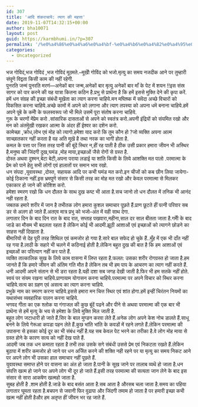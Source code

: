 ```yaml
---
id: 307
title: 'आदि शंकराचायॆ: त्याग की महत्ता'
date: 2019-11-07T14:32:15+00:00
author: bha10071
layout: post
guid: https://karmbhumi.in/?p=307
permalink: '/%e0%a4%86%e0%a4%a6%e0%a4%bf-%e0%a4%b6%e0%a4%82%e0%a4%95%e0%a4%b0%e0%a4%be%e0%a4%9a%e0%a4%be%e0%a4%af%e0%a5%86-%e0%a4%a4%e0%a5%8d%e0%a4%af%e0%a4%be%e0%a4%97-%e0%a4%95%e0%a5%80-%e0%a4%ae%e0%a4%b9/'
categories:
  - Uncategorized
---
```

<div class="hindi doha">
  भज गोविदं,भज गोविदं ,भज गोविदं मूठमते.&#8211;मूखोॆं गोविंद को भजो.मृत्यु का समय नजदीक आने पर तुम्हारी संपूणॆ विद्वता किसी काम की नहीं रहेगी.
</div>

<div class="hindi doha">
  पुनरति जन्मं पुनरति मरणं&#8212;अनेकों बार जन्म,अनेकों बार मृत्यु अनेकों बार माँ के पेट में शयन !!इस संस्र सागर को पार करने की यह यात्रा कितना कठिन है.प्रभु से प्राथॆना है कि हमें इससे मुक्ति देने की कृपा करें.
</div>

<div class="hindi doha">
  हमें धन संग्रह की इच्छा संबंधी मूखॆता का त्याग करना चाहिये.मन मष्तिष्क में सवॆदा अच्छे विचारों को विकसित करना चाहिये.अच्छे कामों में अपने को लगाना और त्याग तपस्या को अपना धमॆ बनाना चाहिये.हमें अपने पूबॆ के कमोॆं के फलस्वरूप जो भी मिले उसमें पूरा संतोष करना चाहिये.
</div>

<div class="hindi doha">
  गुरू के चरणों मेंप्रेम करो .सांसारिक दासताओं से अपने को स्वतंत्र करो.अपनी इंद्रियों को संयमित रखो और मन को अंतमुॆखी रखकर आत्मा के अंदर हीं ईश्वर का दशॆन करो.
</div>

<div class="hindi doha">
  कामेच्छा ,क्रोध,लोभ एवं मोह को त्यागो.हमेशा याद करो कि तुम कौन हो ?जो व्यक्ति अपना आत्म साच्छातकार नहीं करता है वह अति मूखॆ है तथा नरक का भागी होता है.
</div>

<div class="hindi doha">
  कमल के पत्ता पर जिस तरह पानी की बूंदें स्थिर न,हीं रह पाती है ठीक उसी प्रकार हमारा जीवन भी अस्थिर है.मनुष्य की जिंदगी दुख,घमंड ,मोह माया,इच्छाओं जैसे रोगों से ग्रस्त है.
</div>

<div class="hindi doha">
  दोस्त अथवा दुश्मन,बेटा बेटी,अपना पराया लडाई या शांति किसी के लिये आशक्ति मत पालो .परमात्मा के प्रेम को पाने हेतु सभी लोगों एवं हालातों पर समान भाव रखो.
</div>

<div class="hindi doha">
  धन संपदा ,युवावस्था ,दोस्त, सहायक आदि पर कभी घमंड मत करो.इन चीजों को कब छीन लिया जायेगा-कोई ठिकाना नहीं.इस भ्रमपूणॆ संसार से किसी तरह का मोह मत रखो और केवल परमात्मा से मिलकर एकाकार हो जाने की कोशिश करो.
</div>

<div class="hindi doha">
  हमेशा स्मरण रखो कि धन दौलत के साथ दुख कष्ट भी आता है.सच जानो तो धन दौलत में तनिक भी आनंद नही रहता है.
</div>

<div class="hindi doha">
  जबतक हमारे शरीर में जान है तभीतक लोग हमारा कुशल समाचार पूछते हैं.प्राण छूटते हीं पत्नी परिवार सब डर से अलग हो जाते हैं.अतएव मात्र प्रभु को भजो&#8211;अंत में वही साथ देगा.
</div>

<div class="hindi doha">
  लगातार दिन के बाद दिन रात के बाद रात, सप्ताह पखवारा,महीना,साल दर साल बीतता जाता है.गमीॆ के बाद जाडे का मौसम भी बदलता रहता है लेकिन कोई भी आदमी.झूठी आशाओं एवं इच्छाओं को त्यागने छोडने का साहस नहीं दिखाता है.
</div>

<div class="hindi doha">
  बीमारियों से देह पूरी तरह शिथिल एवं कमजोर हो गया है.सारे बाल सफेद हो चुके हैं..मुँह में एक भी दाँत नहीं रह गया है.लाठी के सहारे भी चलने में कठिनाई होती है.लेकिन बहुत दुख की बात है कि हम आशाओं एवं इच्छाओं का परित्याग नहीं कर पाते हैं.
</div>

<div class="hindi doha">
  व्यक्ति तात्कालिक सुख के लिये काम वासना में लिप्त रहता है.फलत: उसका शरीर रोगग्रस्त हो जाता है.हम जानते हैं कि हमारे जीवन की अंतिम गति मौत है लेकिन तब भी हम पाप के आचरण का त्याग नहीं करते हैं.
</div>

<div class="hindi doha">
  धनी आदमी अपने संतान से भी डरा रहता है.यही दशा सब जगह देखी जाती है.फिर भी हम सतकॆ नहीं होते.
</div>

<div class="hindi doha">
  स्वयं पर संयम रखना चाहिये.प्राणायाम योगासन करना चाहिये.परमात्मा पर अपने विचार को स्थिर करना चाहिये.सत्य का ग्रहण एवं असत्य का त्याग करना चाहिये.
</div>

<div class="hindi doha">
  प्रभुके नाम का स्मरण करना चाहिये.इससे हमारा मन चित्त स्थिर एवं शांत होगा.हमें इन्हीं चिरंतन नियमों का यथासंभव व्यवहारिक पालन करना चाहिये.
</div>

<div class="hindi doha">
  भगवद गीता का एक श्लोक या गंगाजल की कुछ बूंदें पढने और पीने से अथवा परमात्मा की एक बार भी प्राथॆना से हमें मृत्यु के भय से हमेशा के लिये मुक्ति मिल जाती है.
</div>

<div class="hindi doha">
  बहुत लोग जटाधारी हो जाते हैं.सिर के बाल मुण्डन करवा लेते हैं.अनेक लोग अपने केश नोच डालते हैं.साधू बनने के लिये गेरूआ कपडा पहन लेते हैं.कुछ भांति भांति के कवडों में रहने लगते हैं.लेकिन परमात्मा की उपासना से इसका कोई दूर का भी संबंध नहीं है.यह सब केवल पेट भरने का तरीका है.वे लोग मोह माया से ग्रस्त होने के कारण सत्य को नहीं देख पाते हैं.
</div>

<div class="hindi doha">
  आदमी जब तक धन कमाता रहता है तभी तक उसके सगे संबंधी उससे प्रेम एवं निकटता रखते हैं.लेकिन बुठापा में शरीर कमजोर हो जाने पर धन अजिॆत करने की शक्ति नही रहने पर या मृत्यु का समय निकट आने पर अपने लोग भी उसका हाल समाचार नहीं पूछते हैं.
</div>

<div class="hindi doha">
  युवावस्था समाप्त होने पर वासना का अंत हो जाता है.पानी के सूख जाने पर तालाब व्यथॆ हो जाता है.धन संपत्ति खत्म हो जाने पर अपने लोग भी दूर हो जाते हैं.इसी तरह परमात्मा की सत्यता जान लेने के बाद इस संसार से सारा आकषॆण खत्महो जाता है.
</div>

<div class="hindi doha">
  सुबह होती है .शाम होती है.जाडे के बाद बसंत आता है.सब आता है औरसब चला जाता है.समय का पहिया लगातार घूमता रहता है.बचपन से जवानी फिर वुढापा और जिंदगी तमाम हो जाता है पर हमारी इच्छा कभी खत्म नहीं होती हैऔर हम अतृप्त हीं जीवन भर रह जाते हैं.
</div>